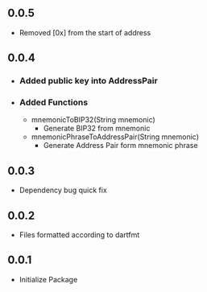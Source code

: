 ## 0.0.5
* Removed [0x] from the start of address
## 0.0.4
+ ### Added public key into AddressPair
+ ### Added Functions
    + mnemonicToBIP32(String mnemonic)
        + Generate BIP32 from mnemonic
    + mnemonicPhraseToAddressPair(String mnemonic)
        + Generate Address Pair form mnemonic phrase

## 0.0.3
* Dependency bug quick fix

## 0.0.2 
* Files formatted according to dartfmt
## 0.0.1
* Initialize Package